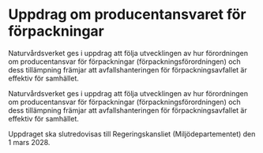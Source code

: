 # Uppdrag om producentansvaret för förpackningar

Naturvårdsverket ges i uppdrag att följa utvecklingen av hur förordningen om producentansvar för förpackningar (förpackningsförordningen) och dess tillämpning främjar att avfallshanteringen för förpackningsavfallet är effektiv för samhället.

Naturvårdsverket ges i uppdrag att följa utvecklingen av hur förordningen om producentansvar för förpackningar (förpackningsförordningen) och dess tillämpning främjar att avfallshanteringen för förpackningsavfallet är effektiv för samhället.

Uppdraget ska slutredovisas till Regeringskansliet (Miljödepartementet) den 1 mars 2028.

